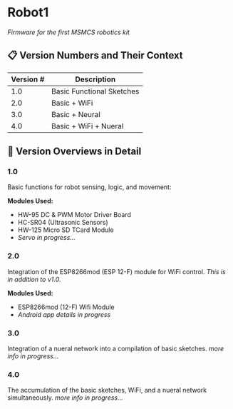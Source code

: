 # Robot1 
*Firmware for the first MSMCS robotics kit*

## 📋 Version Numbers and Their Context

| Version # |   Description |
|-----------|---------------|
| 1.0       |   Basic Functional Sketches |
| 2.0       |   Basic + WiFi |
| 3.0       |   Basic + Neural  |
| 4.0       |   Basic + WiFi + Nueral  |
   
   
## 📖 Version Overviews in Detail


### 1.0
Basic functions for robot sensing, logic, and movement:
   
**Modules Used:**
 - HW-95 DC & PWM Motor Driver Board
 - HC-SR04 (Ultrasonic Sensors)
 - HW-125 Micro SD TCard Module
 - *Servo in progress...*

### 2.0
Integration of the ESP8266mod (ESP 12-F) module for WiFi control.
*This is in addition to v1.0.*
   
**Modules Used:**
 - ESP8266mod (12-F) Wifi Module
 - *Android app details in progress*

### 3.0
Integration of a nueral network into a compilation of basic sketches. 
*more info in progress...*

### 4.0
The accumulation of the basic sketches, WiFi, and a nueral network simultaneously.
*more info in progress...*
